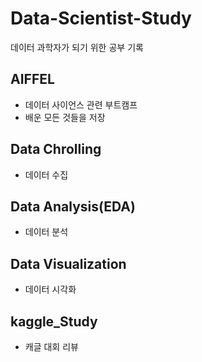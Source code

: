 # Data-Scientist-Study
데이터 과학자가 되기 위한 공부 기록

## AIFFEL
- 데이터 사이언스 관련 부트캠프
- 배운 모든 것들을 저장

## Data Chrolling 
- 데이터 수집 

## Data Analysis(EDA)
- 데이터 분석

## Data Visualization
- 데이터 시각화

## kaggle_Study
  - 캐글 대회 리뷰 


